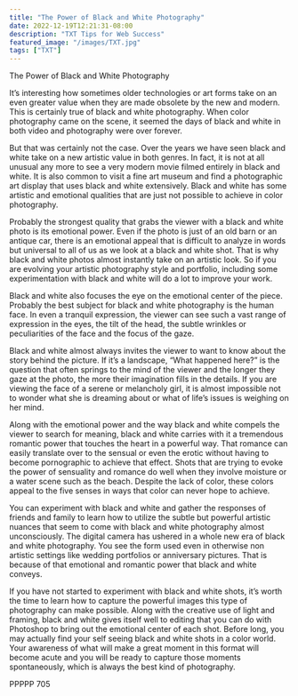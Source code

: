 ```yaml
---
title: "The Power of Black and White Photography"
date: 2022-12-19T12:21:31-08:00
description: "TXT Tips for Web Success"
featured_image: "/images/TXT.jpg"
tags: ["TXT"]
---
```


The Power of Black and White Photography

It’s interesting how sometimes older technologies or art forms take on an even greater value when they are made obsolete by the new and modern.  This is certainly true of black and white photography.  When color photography came on the scene, it seemed the days of black and white in both video and photography were over forever.  

But that was certainly not the case.  Over the years we have seen black and white take on a new artistic value in both genres.  In fact, it is not at all unusual any more to see a very modern movie filmed entirely in black and white.  It is also common to visit a fine art museum and find a photographic art display that uses black and white extensively.  Black and white has some artistic and emotional qualities that are just not possible to achieve in color photography.

Probably the strongest quality that grabs the viewer with a black and white photo is its emotional power.  Even if the photo is just of an old barn or an antique car, there is an emotional appeal that is difficult to analyze in words but universal to all of us as we look at a black and white shot.  That is why black and white photos almost instantly take on an artistic look.  So if you are evolving your artistic photography style and portfolio, including some experimentation with black and white will do a lot to improve your work.

Black and white also focuses the eye on the emotional center of the piece.  Probably the best subject for black and white photography is the human face.  In even a tranquil expression, the viewer can see such a vast range of expression in the eyes, the tilt of the head, the subtle wrinkles or peculiarities of the face and the focus of the gaze.  

Black and white almost always invites the viewer to want to know about the story behind the picture.  If it’s a landscape, “What happened here?” is the question that often springs to the mind of the viewer and the longer they gaze at the photo, the more their imagination fills in the details.  If you are viewing the face of a serene or melancholy girl, it is almost impossible not to wonder what she is dreaming about or what of life’s issues is weighing on her mind.

Along with the emotional power and the way black and white compels the viewer to search for meaning, black and white carries with it a tremendous romantic power that touches the heart in a powerful way.  That romance can easily translate over to the sensual or even the erotic without having to become pornographic to achieve that effect.  Shots that are trying to evoke the power of sensuality and romance do well when they involve moisture or a water scene such as the beach.  Despite the lack of color, these colors appeal to the five senses in ways that color can never hope to achieve.

You can experiment with black and white and gather the responses of friends and family to learn how to utilize the subtle but powerful artistic nuances that seem to come with black and white photography almost unconsciously.  The digital camera has ushered in a whole new era of black and white photography.  You see the form used even in otherwise non artistic settings like wedding portfolios or anniversary pictures.  That is because of that emotional and romantic power that black and white conveys.  

If you have not started to experiment with black and white shots, it’s worth the time to learn how to capture the powerful images this type of photography can make possible.  Along with the creative use of light and framing, black and white gives itself well to editing that you can do with Photoshop to bring out the emotional center of each shot.  Before long, you may actually find your self seeing black and white shots in a color world.  Your awareness of what will make a great moment in this format will become acute and you will be ready to capture those moments spontaneously, which is always the best kind of photography.

PPPPP 705

